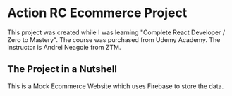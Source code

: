 # Action RC Ecommerce Project

This project was created while I was learning "Complete React Developer / Zero to Mastery".
The course was purchased from Udemy Academy.
The instructor is Andrei Neagoie from ZTM.

## The Project in a Nutshell

This is a Mock Ecommerce Website which uses Firebase to store the data.
